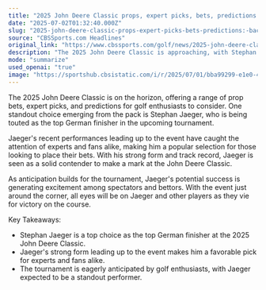 ```yaml
---
title: "2025 John Deere Classic props, expert picks, bets, predictions: Back Stephan Jaeger as top German finisher"
date: "2025-07-02T01:32:40.000Z"
slug: "2025-john-deere-classic-props-expert-picks-bets-predictions:-back-stephan-jaeger-as-top-german-finisher"
source: "CBSSports.com Headlines"
original_link: "https://www.cbssports.com/golf/news/2025-john-deere-classic-props-expert-picks-bets-predictions-back-stephan-jaeger-as-top-german-finisher/"
description: "The 2025 John Deere Classic is approaching, with Stephan Jaeger emerging as a top pick as the top German finisher. Jaeger's recent performances have impressed experts and fans, making him a popular choice for those looking to place bets on the tournament. With his strong form and track record, Jaeger is seen as a solid contender for success at the upcoming event, generating excitement among spectators and bettors alike. As anticipation builds for the tournament, all eyes will be on Jaeger and other players as they compete for victory on the course."
mode: "summarize"
used_openai: "true"
image: "https://sportshub.cbsistatic.com/i/r/2025/07/01/bba99299-e1e0-4ec0-b9f6-144056b5f3be/thumbnail/1200x675/69d8bd138248ecb1d3b9fcffe68e3b13/stephan-jaeger-cbs.jpg"
---
```


The 2025 John Deere Classic is on the horizon, offering a range of prop bets, expert picks, and predictions for golf enthusiasts to consider. One standout choice emerging from the pack is Stephan Jaeger, who is being touted as the top German finisher in the upcoming tournament. 

Jaeger's recent performances leading up to the event have caught the attention of experts and fans alike, making him a popular selection for those looking to place their bets. With his strong form and track record, Jaeger is seen as a solid contender to make a mark at the John Deere Classic.

As anticipation builds for the tournament, Jaeger's potential success is generating excitement among spectators and bettors. With the event just around the corner, all eyes will be on Jaeger and other players as they vie for victory on the course.

Key Takeaways:
- Stephan Jaeger is a top choice as the top German finisher at the 2025 John Deere Classic.
- Jaeger's strong form leading up to the event makes him a favorable pick for experts and fans alike.
- The tournament is eagerly anticipated by golf enthusiasts, with Jaeger expected to be a standout performer.